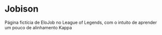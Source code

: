 # Jobison
Página fictícia de EloJob no League of Legends, com o intuito de aprender um pouco de alinhamento Kappa
